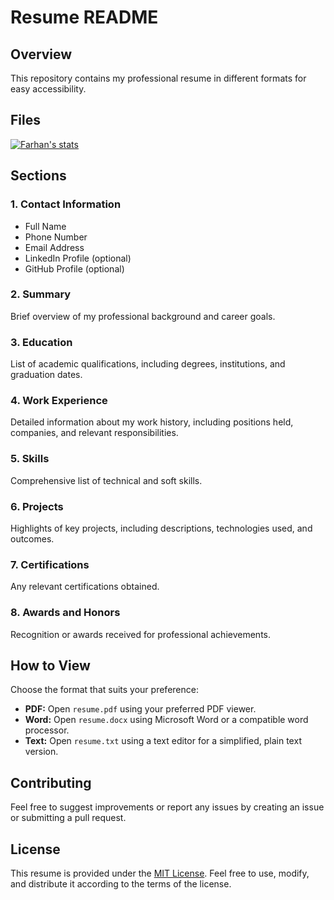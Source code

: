 # Resume README

## Overview

This repository contains my professional resume in different formats for easy accessibility.

## Files

[![Farhan's stats](https://github-readme-stats.vercel.app/api?username=SadeekFarhan21)](https://github.com/SadeekFarhan21/github-readme-stats)

## Sections

### 1. Contact Information

- Full Name
- Phone Number
- Email Address
- LinkedIn Profile (optional)
- GitHub Profile (optional)

### 2. Summary

Brief overview of my professional background and career goals.

### 3. Education

List of academic qualifications, including degrees, institutions, and graduation dates.

### 4. Work Experience

Detailed information about my work history, including positions held, companies, and relevant responsibilities.

### 5. Skills

Comprehensive list of technical and soft skills.

### 6. Projects

Highlights of key projects, including descriptions, technologies used, and outcomes.

### 7. Certifications

Any relevant certifications obtained.

### 8. Awards and Honors

Recognition or awards received for professional achievements.

## How to View

Choose the format that suits your preference:

- **PDF:** Open `resume.pdf` using your preferred PDF viewer.
- **Word:** Open `resume.docx` using Microsoft Word or a compatible word processor.
- **Text:** Open `resume.txt` using a text editor for a simplified, plain text version.

## Contributing

Feel free to suggest improvements or report any issues by creating an issue or submitting a pull request.

## License

This resume is provided under the [MIT License](./LICENSE). Feel free to use, modify, and distribute it according to the terms of the license.
